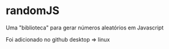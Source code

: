 # randomJS
 Uma "biblioteca" para gerar números aleatórios em Javascript

 Foi adicionado no github desktop => linux

